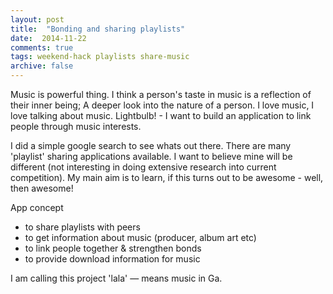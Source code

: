 ```yaml
---
layout: post
title:  "Bonding and sharing playlists"
date:  2014-11-22
comments: true
tags: weekend-hack playlists share-music
archive: false
---
```


Music is powerful thing. I think a person's taste in music is a reflection of their inner being; A deeper look into the nature of a person. I love music, I love talking about music. Lightbulb! - I want to build an application to link people through music interests. 

I did a simple google search to see whats out there. There are many 'playlist' sharing applications available. I want to believe mine will be different (not interesting in doing extensive research into current competition). My main aim is to learn, if this turns out to be awesome - well, then awesome!

App concept

+ to share playlists with peers
+ to get information about music (producer, album art etc)
+ to link people together & strengthen bonds
+ to provide download information for music

I am calling this project 'lala' &mdash; means music in Ga.